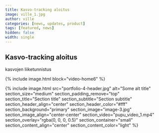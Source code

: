 ```yaml
---
title: Kasvo-tracking aloitus
image: ville_1.jpg
author: ville
categories: [news, updates, product]
tags: [featured, news]
hidden: false
width: single
---
```


## Kasvo-tracking aloitus



kasvojen liiketunnistus

{% include image.html
  block="video-home6"
%}



{% include image.html
  src="portfolio-4-header.jpg"
  alt="Some alt title"
  section_size="medium"
  section_padding_remove="top"
  section_title="Section title"
  section_subtitle="Section subtitle"
  section_header_align="center"
  section_header_color="#fff"
  section_background="primary"
  section_image="image-3.jpg"
  section_image_align="center-center"
  section_video="pupu_video_1.mp4"
  section_overlay="rgba(0, 0, 0, 0.5)"
  section_container="small"
  section_content_align="center"
  section_content_color="light"
%}

